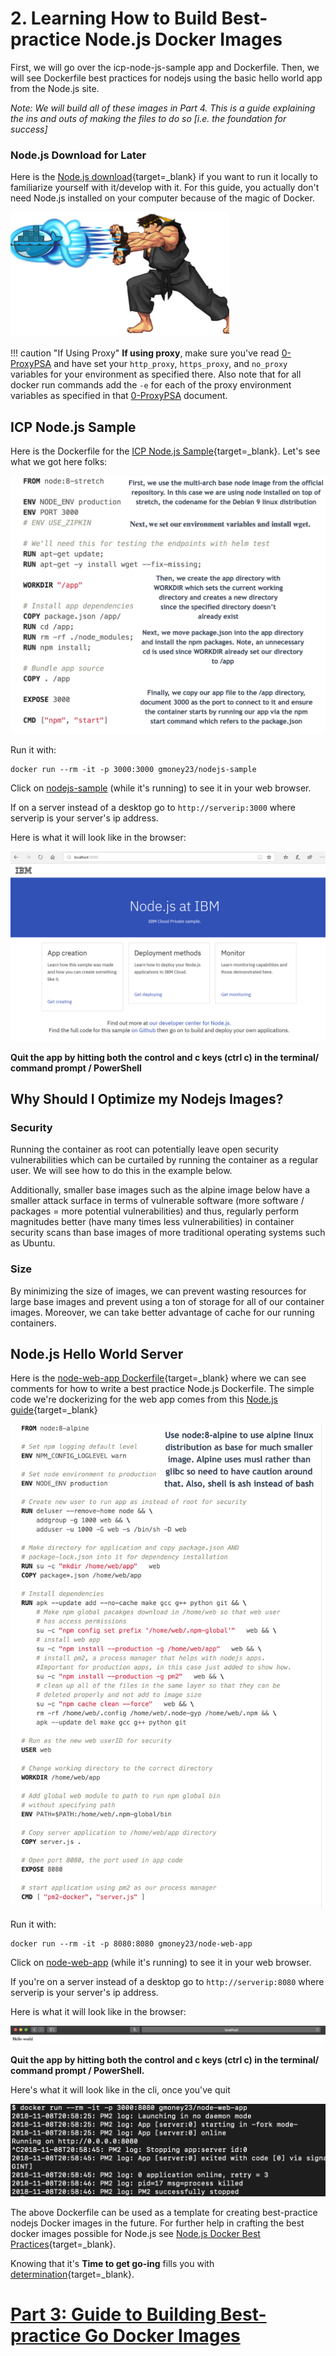 # 2. Learning How to Build Best-practice Node.js Docker Images
First, we will go over the icp-node-js-sample app and Dockerfile. Then, we will see Dockerfile best practices for nodejs using the basic hello world app from the Node.js site.

*Note: We will build all of these images in Part 4. This is a guide explaining the ins and outs of making the files to do so [i.e. the foundation for success]*

### Node.js Download for Later
Here is the [Node.js download](https://nodejs.org/en/){target=_blank} if you want to run it locally to familiarize yourself with it/develop with it. For this guide, you actually don't need Node.js installed on your computer because of the magic of Docker. 

![Docker ryu](images/docker-ryu.png)

!!! caution "If Using Proxy"
    **If using proxy**, make sure you've read [0-ProxyPSA](0-ProxyPSA.md) and have set your `http_proxy`, `https_proxy`, and `no_proxy` variables for your environment as specified there. Also note that for all docker run commands add the `-e` for each of the proxy environment variables as specified in that [0-ProxyPSA](0-ProxyPSA.md) document.


## ICP Node.js Sample
Here is the Dockerfile for the [ICP Node.js Sample](https://github.com/siler23/MultiArchDockerKubernetes/blob/master/icp-nodejs-sample/Dockerfile){target=_blank}. Let's see what we got here folks:

![Node.js-icp-sample-Docker](images/icp-nodejs-sample-Dockerfile.png)

Run it with: 

```
docker run --rm -it -p 3000:3000 gmoney23/nodejs-sample
```

Click on <a href="http://localhost:3000/" target="_blank" rel="noopener" rel="noreferrer">nodejs-sample</a> (while it's running) to see it in your web browser.

If on a server instead of a desktop go to `http://serverip:3000` where serverip is your server's ip address.

Here is what it will look like in the browser:

![node-web-output](images/icp-nodejs-sample.PNG)

**Quit the app by hitting both the control and c keys (ctrl c) in the terminal/ command prompt / PowerShell**

## Why Should I Optimize my Nodejs Images?

### Security

Running the container as root can potentially leave open security vulnerabilities which can be curtailed by running the container as a regular user. We will see how to do this in the example below.

Additionally, smaller base images such as the alpine image below have a smaller attack surface in terms of vulnerable software (more software / packages = more potential vulnerabilities) and thus, regularly perform magnitudes better (have many times less vulnerabilities) in container security scans than base images of more traditional operating systems such as Ubuntu.

### Size

By minimizing the size of images, we can prevent wasting resources for large base images and prevent using a ton of storage for all of our container images. Moreover, we can take better advantage of cache for our running containers.

## Node.js Hello World Server

Here is the [node-web-app Dockerfile](https://github.com/siler23/MultiArchDockerKubernetes/blob/master/node-web-app/Dockerfile){target=_blank} where we can see comments for how to write a best practice Node.js Dockerfile. The simple code we're dockerizing for the web app comes from this [Node.js guide](https://nodejs.org/en/docs/guides/nodejs-docker-webapp/){target=_blank}

![Node.js-web-app-Docker](images/node-web-app-Dockerfile.png)

Run it with:

```
docker run --rm -it -p 8080:8080 gmoney23/node-web-app
```

Click on <a href="http://localhost:8080/" target="_blank" rel="noopener" rel="noreferrer">node-web-app</a> (while it's running) to see it in your web browser.

If you're on a server instead of a desktop go to `http://serverip:8080` where serverip is your server's ip address.

Here is what it will look like in the browser:

![node-web-output](images/node-web-browser.png)

**Quit the app by hitting both the control and c keys (ctrl c) in the terminal/ command prompt / PowerShell.**

Here's what it will look like in the cli, once you've quit

![node-web-cli](images/node-web-cli.png)

The above Dockerfile can be used as a template for creating best-practice nodejs Docker images in the future. For further help in crafting the best docker images possible for Node.js see [Node.js Docker Best Practices](https://github.com/nodejs/docker-node/blob/master/docs/BestPractices.md){target=_blank}.

Knowing that it's **Time to get go-ing** fills you with [determination](https://undertale.fandom.com/wiki/Determination){target=_blank}.
# [Part 3: Guide to Building Best-practice Go Docker Images](3-Best-Practice-go.md)
